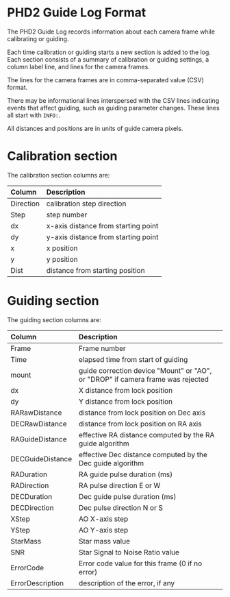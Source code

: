 # PHD2 Guide Log Format #

The PHD2 Guide Log records information about each camera frame while calibrating or guiding.

Each time calibration or guiding starts a new section is added to the log. Each section consists of a summary of calibration or guiding settings, a column label line, and lines for the camera frames.

The lines for the camera frames are in comma-separated value (CSV) format.

There may be informational lines interspersed with the CSV lines indicating events that affect guiding, such as guiding parameter changes. These lines all start with `INFO:`.

All distances and positions are in units of guide camera pixels.

# Calibration section #

The calibration section columns are:

| **Column** | **Description** |
|:-----------|:----------------|
| Direction | calibration step direction |
| Step | step number |
| dx | x-axis distance from starting point |
| dy | y-axis distance from starting point |
| x | x position |
| y | y position |
| Dist | distance from starting position |

# Guiding section #

The guiding section columns are:

| **Column** | **Description** |
|:-----------|:----------------|
| Frame | Frame number |
| Time | elapsed time from start of guiding |
| mount | guide correction device "Mount" or "AO", or "DROP" if camera frame was rejected |
| dx | X distance from lock position |
| dy | Y distance from lock position |
| RARawDistance | distance from lock position on Dec axis |
| DECRawDistance | distance from lock position on RA axis |
| RAGuideDistance | effective RA distance computed by the RA guide algorithm |
| DECGuideDistance | effective Dec distance computed by the Dec guide algorithm |
| RADuration | RA guide pulse duration (ms) |
| RADirection | RA pulse direction E or W |
| DECDuration | Dec guide pulse duration (ms) |
| DECDirection | Dec pulse direction N or S |
| XStep | AO X-axis step |
| YStep | AO Y-axis step |
| StarMass | Star mass value |
| SNR | Star Signal to Noise Ratio value |
| ErrorCode | Error code value for this frame (0 if no error) |
| ErrorDescription | description of the error, if any |